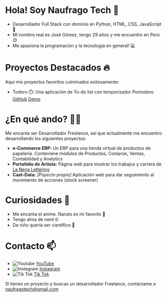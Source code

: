 # Hola! Soy Naufrago Tech 👋 

* Desarrollador Full Stack con dominio en Python, HTML, CSS, JavaScript 💯
* Mi nombre real es José Gómez, tengo 29 años y me encuentro en Perú 😌
* Me apasiona la programación y la tecnología en general! 💻

# Proyectos Destacados 🔥
Aquí mis proyectos favoritos culminados exitosamente:
* Todoro ⏱️: Una aplicación de To-do list con temporizador Pomodoro [GitHub](https://github.com/naufragotech/Todoro) [Demo](https://naufragotech.github.io/Todoro/)


# ¿En qué ando? 👨‍💻
Me encanta ser Desarrollador Freelance, así que actualmente me encuentro desarrollando los siguientes proyectos:
* **e-Commerce ERP:** Un ERP para una tienda virtual de productos de papelería. Conteniene módulos de Productos, Compras, Ventas, Contabilidad y Analytics
* **Portafolio de Artista:** Página web para mostrar los trabajos y carrera de [La Nena Lettering](https://www.instagram.com/lanena.lettering)
* **Cast-Data:** *[Poyecto propio]* Aplicación web para dar seguimiento al movimiento de acciones (stock screener)


# Curiosidades 🦝
* Me encanta el anime. Naruto es mi favorito 🥷
* Tengo alma de nerd 🤓
* De niño quería ser científico 🔬


# Contacto 📫
* ![Youtube](https://github.com/naufragotech/naufragotech/assets/136128156/f9f95b44-169a-41c6-b0a5-e508fb9951cb) [YouTube](https://www.youtube.com/@naufragotech)
* ![Instagram](https://github.com/naufragotech/naufragotech/assets/136128156/8c178066-9541-4ea6-9482-1eeafb20b7bc) [Instagram](https://www.instagram.com/naufragotech)
* ![Tik Tok](https://github.com/naufragotech/naufragotech/assets/136128156/12d0513c-32ae-43da-852e-d5fb51fc476a) [Tik Tok](https://www.tiktok.com/@naufragotech)

Si tienes un proyecto y buscas un desarrollador Freelance, contáctame a [naufragotech@gmail.com](mailto:naufragotech@gmail.com)
